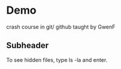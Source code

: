 # Demo

crash course in git/ github taught by GwenF

## Subheader

To see hidden files, type ls -la and enter. 